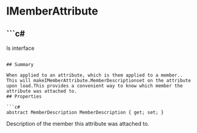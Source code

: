 # IMemberAttribute

## ```c#
Is interface
```

## Summary

When applied to an attribute, which is them applied to a member..
This will makeIMemberAttribute.MemberDescriptionset on the attribute upon load.This provides a convenient way to know which member the attribute was attached to.
## Properties

```c#
abstract MemberDescription MemberDescription { get; set; } 
```
Description of the member this attribute was attached to.
